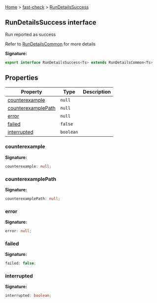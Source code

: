 [Home](/) &gt; [fast-check](../fast-check.md) &gt; [RunDetailsSuccess](RunDetailsSuccess.md)

## RunDetailsSuccess interface

Run reported as success

Refer to [RunDetailsCommon](RunDetailsCommon.md) for more details

<b>Signature:</b>

```typescript
export interface RunDetailsSuccess<Ts> extends RunDetailsCommon<Ts> 
```

## Properties

|  Property | Type | Description |
|  --- | --- | --- |
|  [counterexample](RunDetailsSuccess.md#counterexample) | <code>null</code> |  |
|  [counterexamplePath](RunDetailsSuccess.md#counterexamplepath) | <code>null</code> |  |
|  [error](RunDetailsSuccess.md#error) | <code>null</code> |  |
|  [failed](RunDetailsSuccess.md#failed) | <code>false</code> |  |
|  [interrupted](RunDetailsSuccess.md#interrupted) | <code>boolean</code> |  |

### counterexample

<b>Signature:</b>

```typescript
counterexample: null;
```

### counterexamplePath

<b>Signature:</b>

```typescript
counterexamplePath: null;
```

### error

<b>Signature:</b>

```typescript
error: null;
```

### failed

<b>Signature:</b>

```typescript
failed: false;
```

### interrupted

<b>Signature:</b>

```typescript
interrupted: boolean;
```
